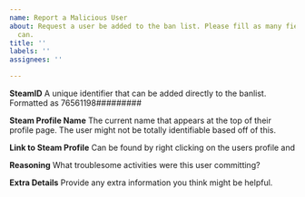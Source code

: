 ```yaml
---
name: Report a Malicious User
about: Request a user be added to the ban list. Please fill as many fields as you
  can.
title: ''
labels: ''
assignees: ''

---
```


**SteamID**
A unique identifier that can be added directly to the banlist. Formatted as 76561198#########

**Steam Profile Name**
The current name that appears at the top of their profile page. The user might not be totally identifiable based off of this.

**Link to Steam Profile**
Can be found by right clicking on the users profile and 

**Reasoning**
What troublesome activities were this user committing?

**Extra Details**
Provide any extra information you think might be helpful.
